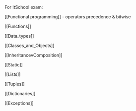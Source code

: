For ItSchool exam:

[[Functional programming]] - operators precedence & bitwise

[[Functions]]

[[Data_types]]

[[Classes_and_Objects]]

[[InheritancevComposition]]

[[Static]]

[[Lists]]

[[Tuples]]

[[Dictionaries]]

[[Exceptions]]